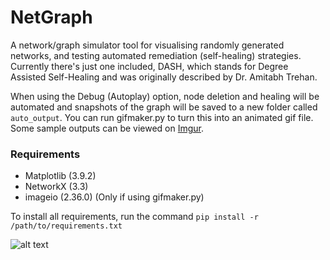 # NetGraph
A network/graph simulator tool for visualising randomly generated networks, and testing automated remediation (self-healing) strategies. Currently there's just one included, DASH, which stands for Degree Assisted Self-Healing and was originally described by Dr. Amitabh Trehan.

When using the Debug (Autoplay) option, node deletion and healing will be automated and snapshots of the graph will be saved to a new folder called `auto_output`. You can run gifmaker.py to turn this into an animated gif file. Some sample outputs can be viewed on [Imgur](https://imgur.com/a/netgraph-outputs-a9rGoyw).

### Requirements
- Matplotlib (3.9.2)
- NetworkX (3.3)
- imageio (2.36.0) (Only if using gifmaker.py)

To install all requirements, run the command `pip install -r /path/to/requirements.txt`

![alt text](https://i.imgur.com/Gve4DcA.gif)
